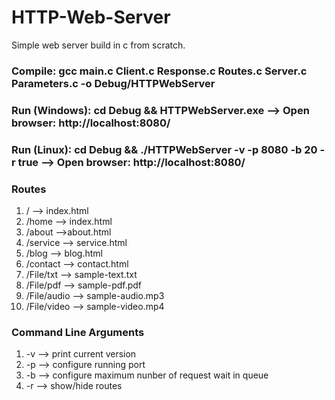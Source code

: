 # HTTP-Web-Server 
Simple web server build in c from scratch.

### Compile: gcc main.c Client.c Response.c Routes.c Server.c Parameters.c -o Debug/HTTPWebServer

### Run (Windows): cd Debug && HTTPWebServer.exe --> Open browser: http://localhost:8080/
### Run (Linux): cd Debug && ./HTTPWebServer -v -p 8080 -b 20 -r true --> Open browser: http://localhost:8080/

### Routes
1. 	/ --> index.html
2. /home --> index.html
3. /about -->about.html
4. /service --> service.html
5. /blog --> blog.html
6. /contact --> contact.html
7. /File/txt --> sample-text.txt
8. /File/pdf --> sample-pdf.pdf
9. /File/audio --> sample-audio.mp3
10. /File/video --> sample-video.mp4

### Command Line Arguments
1. -v --> print current version
2. -p --> configure running port
3. -b --> configure maximum nunber of request wait in queue
4. -r --> show/hide routes
